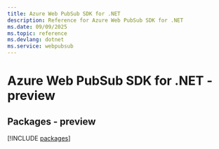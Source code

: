 ```yaml
---
title: Azure Web PubSub SDK for .NET
description: Reference for Azure Web PubSub SDK for .NET
ms.date: 09/09/2025
ms.topic: reference
ms.devlang: dotnet
ms.service: webpubsub
---
```

# Azure Web PubSub SDK for .NET - preview
## Packages - preview
[!INCLUDE [packages](web-pubsub-index.md)]